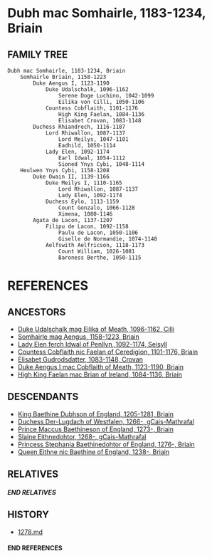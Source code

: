 # Dubh mac Somhairle, 1183-1234, Briain

## FAMILY TREE
```
Dubh mac Somhairle, 1183-1234, Briain
    Somhairle Briain, 1158-1223
        Duke Aengus I, 1123-1190
            Duke Udalschalk, 1096-1162
                Serene Doge Luchino, 1042-1099
                Eilika von Cilli, 1050-1106
            Countess Cobflaith, 1101-1176
                High King Faelan, 1084-1136
                Elisabet Crovan, 1083-1148
        Duchess Rhiandrech, 1116-1187
            Lord Rhiwallon, 1087-1137
                Lord Meilys, 1047-1101
                Eadhild, 1050-1114
            Lady Elen, 1092-1174
                Earl Idwal, 1054-1112
                Sioned Ynys Cybi, 1048-1114
    Heulwen Ynys Cybi, 1158-1208
        Duke Owain II, 1139-1166
            Duke Meilys I, 1110-1165
                Lord Rhiwallon, 1087-1137
                Lady Elen, 1092-1174
            Duchess Eylo, 1113-1159
                Count Gonzalo, 1066-1128
                Ximena, 1080-1146
        Agata de Lacon, 1137-1207
            Filipu de Lacon, 1092-1158
                Paulu de Lacon, 1050-1106
                Giselle de Normandie, 1074-1140
            Aelfswith Aelfricson, 1118-1173
                Count William, 1026-1081
                Baroness Berthe, 1050-1115
```


# REFERENCES

## ANCESTORS
* [Duke Udalschalk mag Eilika of Meath, 1096-1162, Cilli](udalschalk_mag_eilika_1096.md)
* [Somhairle mag Aengus, 1158-1223, Briain](somhairle_mag_aengus_1158.md)
* [Lady Elen ferch Idwal of Penllyn, 1092-1174, Seisyll](elen_ferch_idwal_1092.md)
* [Countess Cobflaith nic Faelan of Ceredigion, 1101-1176, Briain](cobflaith_nic_faelan_1101.md)
* [Elisabet Gudrodsdatter, 1083-1148, Crovan](elisabet_gudrodsdatter_1083.md)
* [Duke Aengus I mac Cobflaith of Meath, 1123-1190, Briain](aengus_i_mac_cobflaith_1123.md)
* [High King Faelan mac Brian of Ireland, 1084-1136, Briain](faelan_mac_brian_1084.md)

## DESCENDANTS
* [King Baethine Dubhson of England, 1205-1281, Briain](baethine_dubhson_1205.md)
* [Duchess Der-Lugdach of Westfalen, 1266-, gCais-Mathrafal](der-lugdach_1266.md)
* [Prince Maccus Baethineson of England, 1273-, Briain](maccus_baethineson_1273.md)
* [Slaine Eithnedohtor, 1268-, gCais-Mathrafal](slaine_eithnedohtor_1268.md)
* [Princess Stephania Baethinedohtor of England, 1276-, Briain](stephania_baethinedohtor_1276.md)
* [Queen Eithne nic Baethine of England, 1238-, Briain](eithne_nic_baethine_1238.md)

## RELATIVES

##### END RELATIVES 
## HISTORY
* [1278.md](../h/1278.md)

#### END REFERENCES
